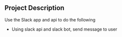 ## Project Description

Use the Slack app and api to do the following

- Using slack api and slack bot, send message to user
